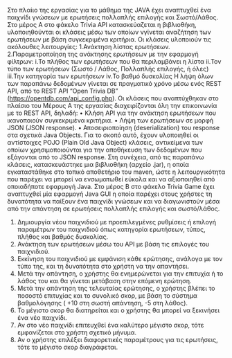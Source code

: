 Στο πλαίιο της εργασίας για το μάθημα της JAVA έχει αναπτυχθεί ένα παιχνίδι γνώσεων με ερωτήσεις πολλαπλής επιλογής και Σωστό/Λάθος.
Στο μέρος Α στο φάκελο Trivia API κατασκεύαζεται η βιβλιοθήκη, υλοποιηθούνται οι κλάσεις μέσω των οποίων νγίνεται αναζήτηση των ερωτήσεων με βάση συγκεκριμένα κριτήρια.
Οι κλάσεις υλοποιούν τις ακόλουθες λειτουργίες: 1.Ανάκτηση λίστας ερωτήσεων.
2.Παραμετροποίηση της ανάκτησης ερωτήσεων με την εφαρμογή φίλτρων:
i.Το πλήθος των ερωτήσεων που θα περιλαμβάνει η λίστα ii.Τον τύπο των ερωτήσεων (Σωστό / Λάθος, Πολλαπλής επιλογής, ή όλες) iii.Την κατηγορία των ερωτήσεων iv.Το βαθμό δυσκολίας
Η λήψη όλων των παραπάνω δεδομένων γίνεται σε πραγματικό χρόνο μέσω ενός REST API, από το REST API “Open Trivia DB” (https://opentdb.com/api_config.php).
Οι κλάσεις που αναπτύχθηκαν στο πλαίσιο του Μέρους Α της εργασίας διαχειρίζονται όλη την επικοινωνία με το REST API, δηλαδή:
• Κλήση API για την ανάκτηση ερωτήσεων που ικανοποιούν συγκεκριμένα κριτήρια.
• Λήψη των ερωτήσεων σε μορφή JSON (JSON response).
• Αποσειριοποίηση (deserialization) του response στα σχετικά Java Objects. Για το σκοπό αυτό, έχουν υλοποιηθεί οι αντίστοιχες POJO (Plain Old Java Object) κλάσεις, αντικείμενα των οποίων χρησιμοποιούνται για την αποθήκευση των δεδομένων που εξάγονται από το JSON response.
Στη συνέχεια, από τις παραπάνω κλάσεις, κατασκευάστηκε μια βιβλιοθήκη (αρχείο .jar), η οποία εγκαταστάθηκε στο τοπικό αποθετήριο του maven, ώστε η λειτουργικότητα που παρέχει να μπορεί να ενσωματωθεί εύκολα και να αξιοποιηθεί από οποιαδήποτε εφαρμογή Java.
Στο μέρος Β στο φάκελο Trivia Game έχει αναπτυχθεί μία εφαρμογή Java GUI η οποία παρέχει στους χρήστες τη δυνατότητα να παίξουν ένα παιχνίδι γνώσεων και να διαγωνιστούν μέσα από την απάντηση σε ερωτήσεις πολλαπλής επιλογής και σωστό/λάθος.
1. Δημιουργία νέου παιχνιδιού με προεπιλεγμένες ρυθμίσεις ή επιλογή παραμέτρων του παιχνιδιού όπως κατηγορία ερωτήσεων, τύπος, πλήθος και βαθμός δυσκολίας.
2. Ανάκτηση των ερωτήσεων μέσω του API με βάση τις επιλογές του παιχνιδιού.
3. Εκκίνηση του παιχνιδιού με εμφάνιση κάθε ερώτησης, ανάλογα με τον τύπο της, και τη δυνατότητα στο χρήστη να την απαντήσει.
4. Μετά την απάντηση, ο χρήστης θα ενημερώνεται για την επιτυχία ή το λάθος του και θα γίνεται μετάβαση στην επόμενη ερώτηση.
5. Μετά την απάντηση της τελευταίας ερώτησης, ο χρήστης βλέπει το ποσοστό επιτυχίας και το συνολικό σκορ, με βάση το σύστημα βαθμολόγησης ( +10 στη σωστή απάντηση, -5 στη λάθος).
6. Το μέγιστο σκορ θα διατηρείται και ο χρήστης θα μπορεί να ξεκινήσει ένα νέο παιχνίδι.
7. Αν στο νέο παιχνίδι επιτευχθεί ένα καλύτερο μέγιστο σκορ, τότε εμφανίζεται στο χρήστη σχετικό μήνυμα.
8. Αν ο χρήστης επιλέξει διαφορετικές παραμέτρους για τις ερωτήσεις, τότε το μέγιστο σκορ διαγράφεται.
